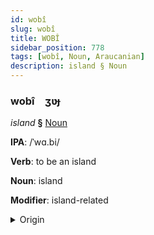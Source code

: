 ```yaml
---
id: wobî
slug: wobî
title: WOBÎ
sidebar_position: 778
tags: [wobî, Noun, Araucanian]
description: island § Noun
---
```


### wobî&emsp;<span kind="abugida">ʒʋɟ</span>

*island* **§** [Noun](../../tags/Noun)

**IPA**: /ˈwɑ.bi/

**Verb**: to be an island

**Noun**: island

**Modifier**: island-related

<details>
    <summary>Origin</summary>
    Mapudungun wapi /wapi/<br/>
    <em>Araucanian Language Family</em>
</details>